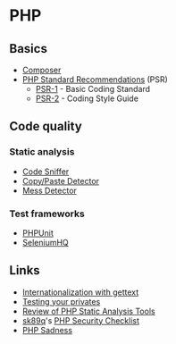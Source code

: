 # PHP
## Basics
- [Composer](https://getcomposer.org/)
- [PHP Standard Recommendations](http://www.php-fig.org/psr/) (PSR)
    - [PSR-1](http://www.php-fig.org/psr/psr-1/) - Basic Coding Standard
    - [PSR-2](http://www.php-fig.org/psr/psr-2/) - Coding Style Guide

## Code quality
### Static analysis
- [Code Sniffer](http://pear.php.net/package/PHP_CodeSniffer/)
- [Copy/Paste Detector](https://github.com/sebastianbergmann/phpcpd)
- [Mess Detector](http://phpmd.org/)

### Test frameworks
- [PHPUnit](https://phpunit.de/manual/current/en/index.html)
- [SeleniumHQ](http://docs.seleniumhq.org/)

## Links
- [Internationalization with gettext](https://lingohub.com/blogs/2013/07/php-internationalization-with-gettext-tutorial/)
- [Testing your privates](https://sebastian-bergmann.de/archives/881-Testing-Your-Privates.html)
- [Review of PHP Static Analysis Tools](http://blog.codacy.com/2014/05/06/php-static-analysis-tools/)
- [sk89q](http://www.sk89q.com/)'s [PHP Security Checklist](https://github.com/sk89q/php-security-checklist/blob/master/README.md)
- [PHP Sadness](http://phpsadness.com/)
